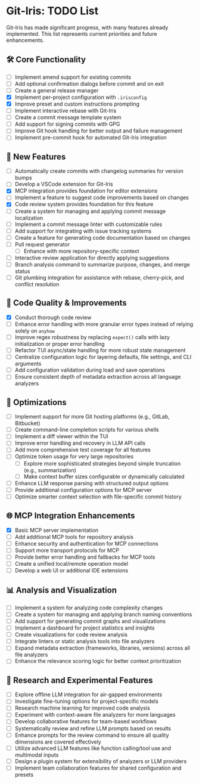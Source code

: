 # Git-Iris: TODO List

Git-Iris has made significant progress, with many features already implemented. This list represents current priorities and future enhancements.

## 🛠️ Core Functionality

- [ ] Implement amend support for existing commits
- [ ] Add optional confirmation dialogs before commit and on exit
- [ ] Create a general release manager
- [x] Implement per-project configuration with `.irisconfig`
- [x] Improve preset and custom instructions prompting
- [ ] Implement interactive rebase with Git-Iris
- [ ] Create a commit message template system
- [ ] Add support for signing commits with GPG
- [ ] Improve Git hook handling for better output and failure management
- [ ] Implement pre-commit hook for automated Git-Iris integration

## 🚀 New Features

- [ ] Automatically create commits with changelog summaries for version bumps
- [ ] Develop a VSCode extension for Git-Iris
- [x] MCP integration provides foundation for editor extensions
- [ ] Implement a feature to suggest code improvements based on changes
- [x] Code review system provides foundation for this feature
- [ ] Create a system for managing and applying commit message localization
- [ ] Implement a commit message linter with customizable rules
- [ ] Add support for integrating with issue tracking systems
- [ ] Create a feature for generating code documentation based on changes
- [ ] Pull request generator
  - [ ] Enhance with more repository-specific context
- [ ] Interactive review application for directly applying suggestions
- [ ] Branch analysis command to summarize purpose, changes, and merge status
- [ ] Git plumbing integration for assistance with rebase, cherry-pick, and conflict resolution

## 🔧 Code Quality & Improvements

- [x] Conduct thorough code review
- [ ] Enhance error handling with more granular error types instead of relying solely on `anyhow`
- [ ] Improve regex robustness by replacing `expect()` calls with lazy initialization or proper error handling
- [ ] Refactor TUI async/state handling for more robust state management
- [ ] Centralize configuration logic for layering defaults, file settings, and CLI arguments
- [ ] Add configuration validation during load and save operations
- [ ] Ensure consistent depth of metadata extraction across all language analyzers

## 🧩 Optimizations

- [ ] Implement support for more Git hosting platforms (e.g., GitLab, Bitbucket)
- [ ] Create command-line completion scripts for various shells
- [ ] Implement a diff viewer within the TUI
- [ ] Improve error handling and recovery in LLM API calls
- [ ] Add more comprehensive test coverage for all features
- [ ] Optimize token usage for very large repositories
  - [ ] Explore more sophisticated strategies beyond simple truncation (e.g., summarization)
  - [ ] Make context buffer sizes configurable or dynamically calculated
- [ ] Enhance LLM response parsing with structured output options
- [ ] Provide additional configuration options for MCP server
- [ ] Optimize smarter context selection with file-specific commit history

## 🌐 MCP Integration Enhancements

- [x] Basic MCP server implementation
- [ ] Add additional MCP tools for repository analysis
- [ ] Enhance security and authentication for MCP connections
- [ ] Support more transport protocols for MCP
- [ ] Provide better error handling and fallbacks for MCP tools
- [ ] Create a unified local/remote operation model
- [ ] Develop a web UI or additional IDE extensions

## 📊 Analysis and Visualization

- [ ] Implement a system for analyzing code complexity changes
- [ ] Create a system for managing and applying branch naming conventions
- [ ] Add support for generating commit graphs and visualizations
- [ ] Implement a dashboard for project statistics and insights
- [ ] Create visualizations for code review analysis
- [ ] Integrate linters or static analysis tools into file analyzers
- [ ] Expand metadata extraction (frameworks, libraries, versions) across all file analyzers
- [ ] Enhance the relevance scoring logic for better context prioritization

## 🧪 Research and Experimental Features

- [ ] Explore offline LLM integration for air-gapped environments
- [ ] Investigate fine-tuning options for project-specific models
- [ ] Research machine learning for improved code analysis
- [ ] Experiment with context-aware file analyzers for more languages
- [ ] Develop collaborative features for team-based workflows
- [ ] Systematically review and refine LLM prompts based on results
- [ ] Enhance prompts for the review command to ensure all quality dimensions are covered effectively
- [ ] Utilize advanced LLM features like function calling/tool use and multimodal inputs
- [ ] Design a plugin system for extensibility of analyzers or LLM providers
- [ ] Implement team collaboration features for shared configuration and presets
